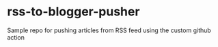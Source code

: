 # rss-to-blogger-pusher

Sample repo for pushing articles from RSS feed using the custom github action
